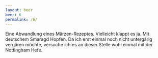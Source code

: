 ```yaml
---
layout: beer
beer: 6
permalink: /6/
---
```


Eine Abwandlung eines Märzen-Rezeptes. Vielleicht klappt es ja. Mit deutschem Smaragd Hopfen.
Da ich erst einmal noch nicht untergärig vergären möchte, versuche ich es an dieser Stelle wohl einmal mit der Nottingham Hefe.

